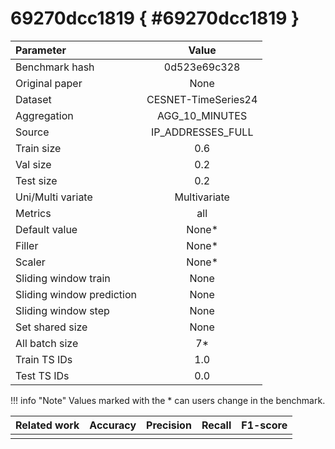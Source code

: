 # 69270dcc1819 { #69270dcc1819 }

| Parameter | Value |
|:-----------------|:-----------------:|
| Benchmark hash |  0d523e69c328 |
| Original paper |  None |
| Dataset |  CESNET-TimeSeries24 |
| Aggregation |  AGG_10_MINUTES |
| Source |  IP_ADDRESSES_FULL |
| Train size |  0.6 |
| Val size |  0.2 |
| Test size |  0.2 |
| Uni/Multi variate |  Multivariate |
| Metrics |  all |
| Default value |  None* |
| Filler |  None* |
| Scaler |  None* |
| Sliding window train |  None |
| Sliding window prediction |  None |
| Sliding window step |  None |
| Set shared size |  None |
| All batch size |  7* |
| Train TS IDs |  1.0 |
| Test TS IDs |  0.0 |

!!! info "Note"
    Values marked with the * can users change in the benchmark.

| Related work | Accuracy | Precision | Recall | F1-score |
|:-----------------|:-----------------:|:-----------------:|:-----------------:|:-----------------:|
|  |   |  |  |  |
